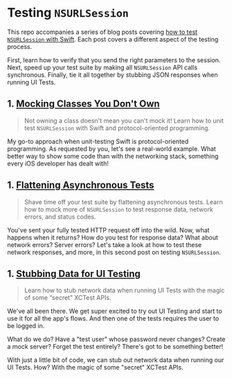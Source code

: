 # Testing `NSURLSession`

This repo accompanies a series of blog posts covering [how to test `NSURLSession` with Swift](http://masilotti.com/testing-nsurlsession/). Each post covers a different aspect of the testing process.

First, learn how to verify that you send the right parameters to the session. Next, speed up your test suite by making all `NSURLSession` API calls synchronous. Finally, tie it all together by stubbing JSON responses when running UI Tests.

## 1. [Mocking Classes You Don't Own](http://masilotti.com/testing-nsurlsession-input)

> Not owning a class doesn't mean you can't mock it! Learn how to unit test `NSURLSession` with Swift and protocol-oriented programming.

My go-to approach when unit-testing Swift is protocol-oriented programming. As requested by you, let's see a real-world example. What better way to show some code than with the networking stack, something every iOS developer has dealt with!

## 1. [Flattening Asynchronous Tests](http://masilotti.com/testing-nsurlsession-async)

> Shave time off your test suite by flattening asynchronous tests. Learn how to mock more of `NSURLSession` to test response data, network errors, and status codes.

You've sent your fully tested HTTP request off into the wild. Now, what happens when it returns? How do you test for response data? What about network errors? Server errors? Let's take a look at how to test these network responses, and more, in this second post on testing `NSURLSession`.

## 1. [Stubbing Data for UI Testing](http://masilotti.com/ui-testing-stub-network-data)

> Learn how to stub network data when running UI Tests with the magic of some “secret” XCTest APIs.

We've all been there. We get super excited to try out UI Testing and start to use it for all the app's flows. And then one of the tests requires the user to be logged in.

What do we do? Have a "test user" whose password never changes? Create a mock server? Forget the test entirely? There's got to be something better!

With just a little bit of code, we can stub out network data when running our UI Tests. How? With the magic of some "secret" XCTest APIs.
